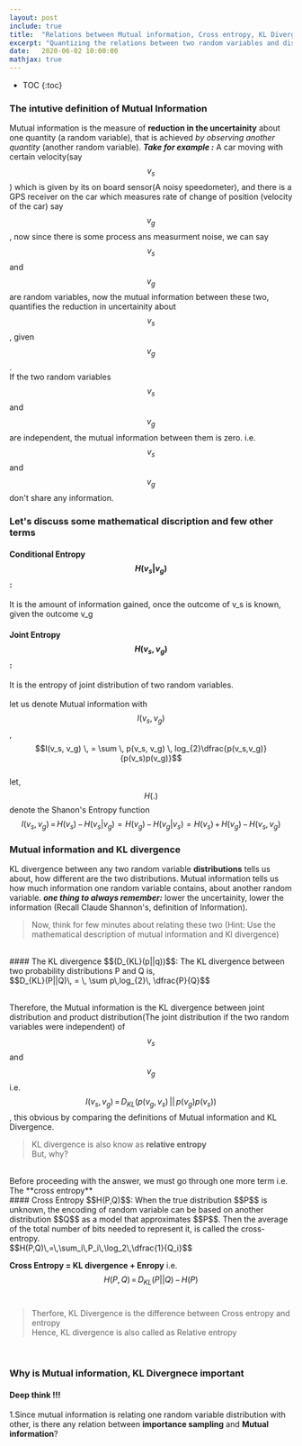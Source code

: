 ```yaml
---
layout: post
include: true
title:  "Relations between Mutual information, Cross entropy, KL Divergence"
excerpt: "Quantizing the relations between two random variables and distributions"
date:   2020-06-02 10:00:00
mathjax: true
---
```


* TOC
{:toc}

### The intutive definition of Mutual Information

Mutual information is the measure of **reduction in the uncertainity** about one quantity (a random variable), that is achieved *by observing another quantity* (another random variable).
**_Take for example :_** A car moving with certain velocity(say $$v_s$$) which is given by its on board sensor(A noisy speedometer), and there is a GPS receiver on the car which measures 
rate of change of position (velocity of the car) say $$v_g$$, now since there is some process ans measurment noise, we can say $$v_s$$ and $$v_g$$ are random variables, now the 
mutual information between these two, quantifies the reduction in uncertainity about $$v_s$$, given $$v_g$$.<br/>
If the two random variables $$v_s$$ and $$v_g$$ are independent, the mutual information between them is zero. i.e. $$v_s$$ and $$v_g$$ don't share any information.
### Let's discuss some mathematical discription and few other terms
#### Conditional Entropy $$H(v_s|v_g)$$ : 
It is the amount of information gained, once the outcome of v_s is known, given the outcome v_g <br/>
#### Joint Entropy $$H(v_s,v_g)$$ :
It is the entropy of joint distribution of two random variables.<br/>
<br/>
let us denote Mutual information with $$I(v_s, v_g)$$ ,<br/>
$$I(v_s, v_g) \, = \sum \, p(v_s, v_g) \, log_{2}\dfrac{p(v_s,v_g)}{p(v_s)p(v_g)}$$<br/>
let, $$H(.)$$ denote the Shanon's Entropy function<br/>
$$I(v_s, v_g) \, = \, H(v_s)\, - \, H(v_s|v_g) = H(v_g)\, - \, H(v_g|v_s) = H(v_s)\, + \,H(v_g) \, - \, H(v_s,v_g)$$ 
### Mutual information and KL divergence
KL divergence between any two random variable **distributions** tells us about, how different are the two distributions.
Mutual information tells us how much information one random variable contains, about another random variable.
**_one thing to always remember:_** lower the uncertainity, lower the information (Recall Claude Shannon's, definition of Information).<br/>
> Now, think for few minutes about relating these two (Hint: Use the mathematical description of mutual information and Kl divergence)<br/>
<br/>
#### The KL divergence $$(D_{KL}(p||q))$$:
The KL divergence between two probability distributions P and Q is,<br/>
$$D_{KL}(P||Q)\, = \, \sum p\,log_{2}\, \dfrac{P}{Q}$$ <br/>
<br/>

Therefore, the Mutual information is the KL divergence between joint distribution and product distribution(The joint distribution if the two random variables were independent) of $$v_s$$  and $$v_g$$
i.e. $$ I(v_s, v_g) \, = \, D_{KL}(p(v_g,v_s)\,||\, p(v_g)p(v_s)) $$, this obvious by comparing the definitions of  Mutual information and KL Divergence.<br/>

>KL divergence is also know as **relative entropy**<br/>
>But, why?<br/>
<br/>
Before proceeding with the answer, we must go through one more term i.e. The **cross entropy**<br>
#### Cross Entropy $$H(P,Q)$$:
When the true distribution $$P$$ is unknown, the encoding of random variable can be based on another distribution $$Q$$ as a model that approximates $$P$$. 
Then the average of the total number of bits needed to represent it, is called the cross-entropy.<br/>
$$H(P,Q)\,=\,\sum_i\,P_i\,\log_2\,\dfrac{1}{Q_i}$$<br/>

**Cross Entropy = KL divergence + Enropy** i.e.$$H(P,Q) \,=\, D_{KL}(P||Q)\, - \,H(P)$$<br/>

>Therfore, KL Divergence is the difference between Cross entropy and entropy<br/>
>Hence, KL divergence is also called as Relative entropy<br/>
<br/>


### Why is Mutual information, KL Divergnece important



#### Deep think !!!
1.Since mutual information is relating one random variable distribution with other, is there any relation between **importance sampling** and **Mutual information**?